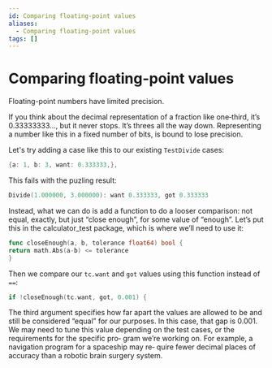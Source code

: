 ```yaml
---
id: Comparing floating-point values
aliases:
  - Comparing floating-point values
tags: []
---
```


# Comparing floating-point values

Floating-point numbers have limited precision.

If you think about the decimal representation of a fraction like one‐third, it’s
0.33333333..., but it never stops. It’s threes all the way down. Representing a
number like this in a fixed number of bits, is bound to lose precision.

Let's try adding a case like this to our existing `TestDivide` cases:

```go
{a: 1, b: 3, want: 0.333333,},
```

This fails with the puzling result:

```go
Divide(1.000000, 3.000000): want 0.333333, got 0.333333
```

Instead, what we can do is add a function to do a looser comparison: not equal, exactly,
but just “close enough”, for some value of “enough”.
Let’s put this in the calculator_test package, which is where we’ll need to use it:

```go
func closeEnough(a, b, tolerance float64) bool {
return math.Abs(a-b) <= tolerance
}
```

Then we compare our `tc.want` and `got` values using this function instead of `==`:

```go
if !closeEnough(tc.want, got, 0.001) {
```

The third argument specifies how far apart the values are allowed to be and still be
considered “equal” for our purposes. In this case, that gap is 0.001. We may need to
tune this value depending on the test cases, or the requirements for the specific pro‐
gram we’re working on. For example, a navigation program for a spaceship may re‐
quire fewer decimal places of accuracy than a robotic brain surgery system.
